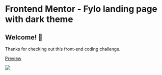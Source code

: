 # Frontend Mentor - Fylo landing page with dark theme
## Welcome! 👋

Thanks for checking out this front-end coding challenge.

[Preview](https://carlquintero.github.io/fylo-dark-landing-page/)

![](https://github.com/carlquintero/fylo-dark-landing-page/blob/master/static/img/github-preview.jpg?raw=true)
